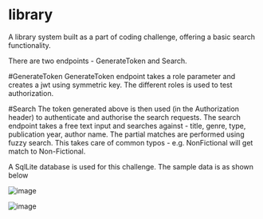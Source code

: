 # library
A library system built as a part of coding challenge, offering a basic search functionality.

There are two endpoints - GenerateToken and Search.

#GenerateToken
GenerateToken endpoint takes a role parameter and creates a jwt using symmetric key. The different roles is used to test authorization.

#Search
The token generated above is then used (in the Authorization header) to authenticate and authorise the search requests.
The search endpoint takes a free text input and searches against - title, genre, type, publication year, author name.
The partial matches are performed using fuzzy search. This takes care of common typos - e.g. NonFictional will get match to Non-Fictional.

A SqlLite database is used for this challenge. The sample data is as shown below

![image](https://github.com/devangmehta1000/library/assets/29085371/09b048c4-9039-4f03-a6cc-e1b3503b6235)

![image](https://github.com/devangmehta1000/library/assets/29085371/65375a6a-9ebc-4b36-9173-ae512755f8e2)
